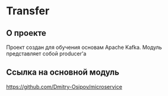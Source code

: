 # Transfer
## О проекте
Проект создан для обучения основам Apache Kafka. Модуль представляет собой producer'а
## Ссылка на основной модуль
https://github.com/Dmitry-Osipov/microservice
